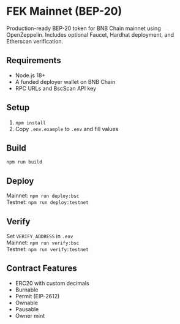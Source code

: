 # FEK Mainnet (BEP-20)

Production-ready BEP-20 token for BNB Chain mainnet using OpenZeppelin. Includes optional Faucet, Hardhat deployment, and Etherscan verification.

## Requirements
- Node.js 18+
- A funded deployer wallet on BNB Chain
- RPC URLs and BscScan API key

## Setup
1. `npm install`
2. Copy `.env.example` to `.env` and fill values

## Build
`npm run build`

## Deploy
Mainnet: `npm run deploy:bsc`  
Testnet: `npm run deploy:testnet`

## Verify
Set `VERIFY_ADDRESS` in `.env`  
Mainnet: `npm run verify:bsc`  
Testnet: `npm run verify:testnet`

## Contract Features
- ERC20 with custom decimals
- Burnable
- Permit (EIP-2612)
- Ownable
- Pausable
- Owner mint

